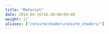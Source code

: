 ```yaml
---
title: "Material"
date: 2018-04-16T16:30:00+09:00
weight: 17
aliases: ["/univrm/shaders/univrm_shaders/"]
---
```





